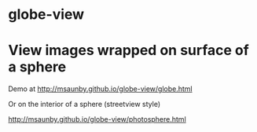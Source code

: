 globe-view
==========

View images wrapped on surface of a sphere
=======

Demo at http://msaunby.github.io/globe-view/globe.html

Or on the interior of a sphere (streetview style)

http://msaunby.github.io/globe-view/photosphere.html
